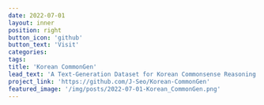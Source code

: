 ```yaml
---
date: 2022-07-01
layout: inner
position: right
button_icon: 'github'
button_text: 'Visit'
categories:
tags:
title: 'Korean CommonGen'
lead_text: 'A Text-Generation Dataset for Korean Commonsense Reasoning and Evaluation'
project_link: 'https://github.com/J-Seo/Korean-CommonGen'
featured_image: '/img/posts/2022-07-01-Korean_CommonGen.png'
---
```

